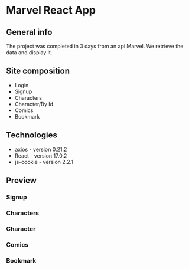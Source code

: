 # Marvel React App

## General info

The project was completed in 3 days from an api Marvel. We retrieve the data and display it.

## Site composition

- Login
- Signup
- Characters
- Character/By Id
- Comics
- Bookmark

## Technologies

- axios - version 0.21.2
- React - version 17.0.2
- js-cookie - version 2.2.1

## Preview

### Signup

### Characters

### Character

### Comics

### Bookmark
